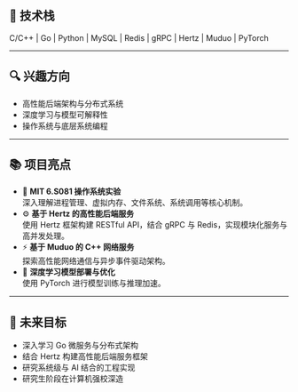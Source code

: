 ## 🚀 技术栈  
C/C++ | Go | Python | MySQL | Redis | gRPC | Hertz | Muduo | PyTorch  

---

## 🔍 兴趣方向  
- 高性能后端架构与分布式系统  
- 深度学习与模型可解释性  
- 操作系统与底层系统编程  

---

## 📚 项目亮点  
- 🧠 **MIT 6.S081 操作系统实验**  
  深入理解进程管理、虚拟内存、文件系统、系统调用等核心机制。  
- ⚙️ **基于 Hertz 的高性能后端服务**  
  使用 Hertz 框架构建 RESTful API，结合 gRPC 与 Redis，实现模块化服务与高并发处理。  
- ⚡ **基于 Muduo 的 C++ 网络服务**  
  探索高性能网络通信与异步事件驱动架构。  
- 🤖 **深度学习模型部署与优化**  
  使用 PyTorch 进行模型训练与推理加速。  

---

## 🎯 未来目标  
- 深入学习 Go 微服务与分布式架构  
- 结合 Hertz 构建高性能后端服务框架  
- 研究系统级与 AI 结合的工程实现  
- 研究生阶段在计算机强校深造  

